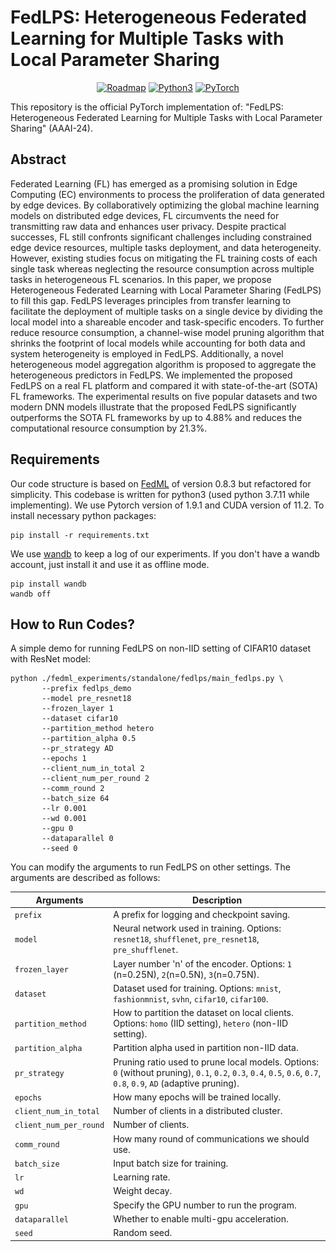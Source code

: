 # FedLPS: Heterogeneous Federated Learning for Multiple Tasks with Local Parameter Sharing


<p align="center">
  <a href="https://github.com/FedML-AI/FedML/projects/1"><img alt="Roadmap" src="https://img.shields.io/badge/roadmap-FedML-informational.svg?style=flat-square"></a>
  <a href="#"><img alt="Python3" src="https://img.shields.io/badge/Python-3-brightgreen.svg?style=flat-square"></a>
  <a href="#"><img alt="PyTorch" src="https://img.shields.io/badge/PyTorch-%3E1.9-orange"></a>
</p>


This repository is the official PyTorch implementation of:
"FedLPS: Heterogeneous Federated Learning for Multiple Tasks with Local Parameter Sharing" (AAAI-24).

[//]: # (<img src="./FedLPS.png" width = "80%" height = "" alt="FedLPS framwork." TITLE="Overview of FedLPS." />)


## Abstract
Federated Learning (FL) has emerged as a promising solution in Edge Computing (EC) environments to process the proliferation of data generated by edge devices. By collaboratively optimizing the global machine learning models on distributed edge devices, FL circumvents the need for transmitting raw data and enhances user privacy. 
Despite practical successes, FL still confronts significant challenges including constrained edge device resources, multiple tasks deployment, and data heterogeneity.
However, existing studies focus on mitigating the FL training costs of each single task whereas neglecting the resource consumption across multiple tasks in heterogeneous FL scenarios. In this paper, we propose Heterogeneous Federated Learning with Local Parameter Sharing (FedLPS) to fill this gap. FedLPS leverages principles from transfer learning to facilitate the deployment of multiple tasks on a single device by dividing the local model into a shareable encoder and task-specific encoders. To further reduce resource consumption, a channel-wise model pruning algorithm that shrinks the footprint of local models while accounting for both data and system heterogeneity is employed in FedLPS. Additionally, a novel heterogeneous model aggregation algorithm is proposed to aggregate the heterogeneous predictors in FedLPS.
We implemented the proposed FedLPS on a real FL platform and compared it with state-of-the-art (SOTA) FL frameworks. The experimental results on five popular datasets and two modern DNN models illustrate that the proposed FedLPS significantly outperforms the SOTA FL frameworks by up to 4.88% and reduces the computational resource consumption by 21.3%.

## Requirements

Our code structure is based on <a href="https://github.com/FedML-AI/FedML">FedML</a> of version 0.8.3 but refactored 
for simplicity. This codebase is written for python3 (used python 3.7.11 while implementing).
We use Pytorch version of 1.9.1 and CUDA version of 11.2.
To install necessary python packages:
```
pip install -r requirements.txt
```
We use <a href="https://wandb.ai/">wandb</a> to keep a log of our experiments.
If you don't have a wandb account, just install it and use it as offline mode.
```
pip install wandb
wandb off
```

## How to Run Codes?

A simple demo for running FedLPS on non-IID setting of CIFAR10 dataset with ResNet model:

```
python ./fedml_experiments/standalone/fedlps/main_fedlps.py \
       --prefix fedlps_demo
       --model pre_resnet18
       --frozen_layer 1
       --dataset cifar10
       --partition_method hetero
       --partition_alpha 0.5
       --pr_strategy AD
       --epochs 1
       --client_num_in_total 2
       --client_num_per_round 2
       --comm_round 2
       --batch_size 64
       --lr 0.001
       --wd 0.001
       --gpu 0
       --dataparallel 0       
       --seed 0       
```

You can modify the arguments to run FedLPS on other settings. The arguments are described as follows:

| Arguments              | Description                                                                                                                                                       |
|------------------------|-------------------------------------------------------------------------------------------------------------------------------------------------------------------|
| `prefix`               | A prefix for logging and checkpoint saving.                                                                                                                       |
| `model`                | Neural network used in training. Options: `resnet18`, `shufflenet`, `pre_resnet18`, `pre_shufflenet`.                                                             |
| `frozen_layer`         | Layer number 'n' of the encoder. Options: `1` (n=0.25N), `2`(n=0.5N), `3`(n=0.75N).                                                                               |
| `dataset`              | Dataset used for training. Options: `mnist`, `fashionmnist`, `svhn`, `cifar10`, `cifar100`.                                                                       |
| `partition_method`     | How to partition the dataset on local clients.  Options: `homo` (IID setting), `hetero` (non-IID setting).                                                        |
| `partition_alpha`      | Partition alpha used in partition non-IID data.                                                                                                                   |
| `pr_strategy`          | Pruning ratio used to prune local models. Options: `0` (without pruning), `0.1`, `0.2`, `0.3`, `0.4`, `0.5`, `0.6`, `0.7`, `0.8`, `0.9`, `AD` (adaptive pruning). |
| `epochs`               | How many epochs will be trained locally.                                                                                                                          |
| `client_num_in_total`  | Number of clients in a distributed cluster.                                                                                                                       |
| `client_num_per_round` | Number of clients.                                                                                                                                                |
| `comm_round`           | How many round of communications we should use.                                                                                                                   |
| `batch_size`           | Input batch size for training.                                                                                                                                    |
| `lr`                   | Learning rate.                                                                                                                                                    |
| `wd`                   | Weight decay.                                                                                                                                                     |
| `gpu`                  | Specify the GPU number to run the program.                                                                                                                        |
| `dataparallel`         | Whether to enable multi-gpu acceleration.                                                                                                                         |
| `seed`                 | Random seed.                                                                                                                                                      |


